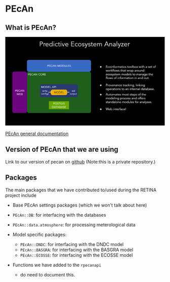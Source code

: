 # PEcAn

## What is PEcAn? 

![](images/pecan_structure.png)

[PEcAn general documentation](https://pecanproject.github.io/pecan-documentation/master/index.html)


## Version of PEcAn that we are using

Link to our version of pecan on [github](https://github.com/RETINA-ICS/pecan_private) (Note:this is a private repository.)

## Packages

The main packages that we have contributed to/used during the RETINA project include 

- Base PEcAn settings packages (which we won't talk about here)

- `PEcAn::DB`: for interfacing with the databases
- `PEcAn::data.atmosphere`: for processing meterological data

- Model specific packages:
    - `PEcAn::DNDC`: for interfacing with the DNDC model
    - `PEcAn::BASGRA`: for interfacing with the BASGRA model
    - `PEcAn::ECOSSE`: for interfacing with the ECOSSE model

- Functions we have added to the `rpecanapi`
   - do need to document this.
